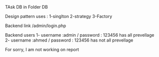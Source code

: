 TAsk DB in Folder DB 

Design pattern uses : 
  1-singlton
  2-strategy
  3-Factory
  
Backend link /admin/login.php

Backend users
    1- username :admin  / password : 123456 has all prevellage
    2- username :ahmed  / password : 123456 has not all prevellage
    
 For sorry, I am not working on report    

